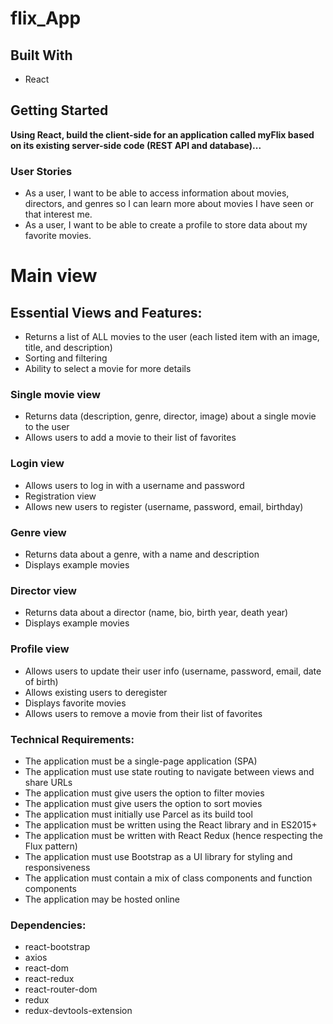 # **flix_App**

## Built With
- React
 

## Getting Started
**Using React, build the client-side for an application called myFlix based on its existing server-side code (REST API and database)...**


### User Stories
- As a user, I want to be able to access information about movies, directors, and genres so I can learn more about movies I have seen or that interest me.
- As a user, I want to be able to create a profile to store data about my favorite movies.



# Main view
## Essential Views and Features:
- Returns a list of ALL movies to the user (each listed item with an image, title, and description)
- Sorting and filtering
- Ability to select a movie for more details

### Single movie view
- Returns data (description, genre, director, image) about a single movie to the user
- Allows users to add a movie to their list of favorites

### Login view
- Allows users to log in with a username and password
- Registration view
- Allows new users to register (username, password, email, birthday)

### Genre view
- Returns data about a genre, with a name and description
- Displays example movies

### Director view
- Returns data about a director (name, bio, birth year, death year)
- Displays example movies

### Profile view
- Allows users to update their user info (username, password, email, date of birth)
- Allows existing users to deregister
- Displays favorite movies
- Allows users to remove a movie from their list of favorites


### Technical Requirements:
- The application must be a single-page application (SPA)
- The application must use state routing to navigate between views and share URLs
- The application must give users the option to filter movies
- The application must give users the option to sort movies
- The application must initially use Parcel as its build tool
- The application must be written using the React library and in ES2015+
- The application must be written with React Redux (hence respecting the Flux pattern)
- The application must use Bootstrap as a UI library for styling and responsiveness
- The application must contain a mix of class components and function components
- The application may be hosted online

### Dependencies:
- react-bootstrap
- axios
- react-dom
- react-redux
- react-router-dom
- redux
- redux-devtools-extension



 
